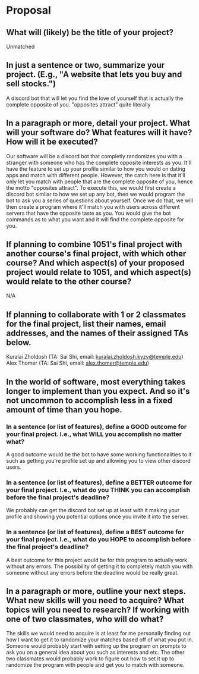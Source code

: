 # Proposal

## What will (likely) be the title of your project?

Unmatched 

## In just a sentence or two, summarize your project. (E.g., "A website that lets you buy and sell stocks.")

A discord bot that will let you find the love of yourself that is actually the complete opposite of you. "opposites attract" quite literally

## In a paragraph or more, detail your project. What will your software do? What features will it have? How will it be executed?

Our software will be a discord bot that completly randomizes you with a stranger with someone who has the complete opposite interests as you. It'll have the feature to set up your profile similar to how you would on dating apps and match with different people. However, the catch here is that it'll only let you match with people that are the complete opposite of you, hence the motto "opposites attract". To execute this, we would first create a discord bot similar to how we set up any bot, then we would program the bot to ask you a series of questions about yourself. Once we do that, we will then create a program where it'll match you with users across different servers that have the opposite taste as you. You would give the bot commands as to what you want and it will find the complete opposite for you. 

## If planning to combine 1051's final project with another course's final project, with which other course? And which aspect(s) of your proposed project would relate to 1051, and which aspect(s) would relate to the other course?

N/A

## If planning to collaborate with 1 or 2 classmates for the final project, list their names, email addresses, and the names of their assigned TAs below.

Kuralai Zholdosh (TA: Sai Shi, email: kuralai.zholdosh.kyzy@temple.edu)
Alex Thomer (TA: Sai Shi, email: alex.thomer@temple.edu)

## In the world of software, most everything takes longer to implement than you expect. And so it's not uncommon to accomplish less in a fixed amount of time than you hope.

### In a sentence (or list of features), define a GOOD outcome for your final project. I.e., what WILL you accomplish no matter what?

A good outcome would be the bot to have some working functionalities to it such as getting you're profile set up and allowing you to view other discord users. 

### In a sentence (or list of features), define a BETTER outcome for your final project. I.e., what do you THINK you can accomplish before the final project's deadline?

We probably can get the discord bot set up at least with it making your profile and showing you potential options once you invite it into the server. 

### In a sentence (or list of features), define a BEST outcome for your final project. I.e., what do you HOPE to accomplish before the final project's deadline?
A best outcome for this project would be for this program to actually work without any errors. The possibility of getting it to completely match you with someone without any errors before the deadline would be really great.

## In a paragraph or more, outline your next steps. What new skills will you need to acquire? What topics will you need to research? If working with one of two classmates, who will do what?

The skills we would need to acquire is at least for me personally finding out how I want to get it to randomize your matches based off of what you put in. Someone would probably start with setting up the program on prompts to ask you on a general idea about you such as interests and etc. The other two classmates would probably work to figure out how to set it up to randomize the program with people and get you to match with someone. 
